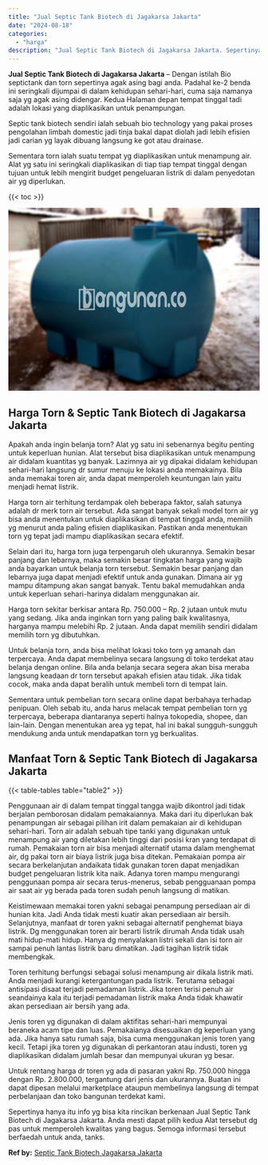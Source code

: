 ```yaml
---
title: "Jual Septic Tank Biotech di Jagakarsa Jakarta"
date: "2024-08-18"
categories: 
  - "harga"
description: "Jual Septic Tank Biotech di Jagakarsa Jakarta. Sepertinya hanya itu info yg bisa kita rincikan berkenaan Jual Septic Tank Biotech di Jagakarsa Jakarta. Anda..."
---
```


**Jual Septic Tank Biotech di Jagakarsa Jakarta** – Dengan istilah Bio septictank dan torn sepertinya agak asing bagi anda. Padahal ke-2 benda ini seringkali dijumpai di dalam kehidupan sehari-hari, cuma saja namanya saja yg agak asing didengar. Kedua Halaman depan tempat tinggal tadi adalah lokasi yang diaplikasikan untuk penampungan.

Septic tank biotech sendiri ialah sebuah bio technology yang pakai proses pengolahan limbah domestic jadi tinja bakal dapat diolah jadi lebih efisien jadi carian yg layak dibuang langsung ke got atau drainase.

Sementara torn ialah suatu tempat yg diaplikasikan untuk menampung air. Alat yg satu ini seringkali diaplikasikan di tiap tiap tempat tinggal dengan tujuan untuk lebih mengirit budget pengeluaran listrik di dalam penyedotan air yg diperlukan.

{{< toc >}}

![Jual Septic Tank Biotech di Jagakarsa Jakarta](/images/jual-bio-septictank-38.png)

## Harga Torn & Septic Tank Biotech di Jagakarsa Jakarta

Apakah anda ingin belanja torn? Alat yg satu ini sebenarnya begitu penting untuk keperluan hunian. Alat tersebut bisa diaplikasikan untuk menampung air didalam kuantitas yg banyak. Lazimnya air yg dipakai didalam kehidupan sehari-hari langsung dr sumur menuju ke lokasi anda memakainya. Bila anda memakai toren air, anda dapat memperoleh keuntungan lain yaitu menjadi hemat listrik.

Harga torn air terhitung terdampak oleh beberapa faktor, salah satunya adalah dr merk torn air tersebut. Ada sangat banyak sekali model torn air yg bisa anda menentukan untuk diaplikasikan di tempat tinggal anda, memilih yg menurut anda paling efisien diaplikasikan. Pastikan anda menentukan torn yg tepat jadi mampu diaplikasikan secara efektif.

Selain dari itu, harga torn juga terpengaruh oleh ukurannya. Semakin besar panjang dan lebarnya, maka semakin besar tingkatan harga yang wajib anda bayarkan untuk belanja torn tersebut. Semakin besar panjang dan lebarnya juga dapat menjadi efektif untuk anda gunakan. Dimana air yg mampu ditampung akan sangat banyak. Tentu bakal memudahkan anda untuk keperluan sehari-harinya didalam menggunakan air.

Harga torn sekitar berkisar antara Rp. 750.000 – Rp. 2 jutaan untuk mutu yang sedang. Jika anda inginkan torn yang paling baik kwalitasnya, harganya mampu melebihi Rp. 2 jutaan. Anda dapat memilih sendiri didalam memilih torn yg dibutuhkan.

Untuk belanja torn, anda bisa melihat lokasi toko torn yg amanah dan terpercaya. Anda dapat membelinya secara langsung di toko terdekat atau belanja dengan online. Bila anda belanja secara segera akan bisa meraba langsung keadaan dr torn tersebut apakah efisien atau tidak. Jika tidak cocok, maka anda dapat beralih untuk membeli torn di tempat lain.

Sementara untuk pembelian torn secara online dapat berbahaya terhadap penipuan. Oleh sebab itu, anda harus melacak tempat pembelian torn yg terpercaya, beberapa diantaranya seperti halnya tokopedia, shopee, dan lain-lain. Dengan menentukan area yg tepat, hal ini bakal sungguh-sungguh mendukung anda untuk mendapatkan torn yg berkualitas.

## Manfaat Torn & Septic Tank Biotech di Jagakarsa Jakarta

{{< table-tables table="table2" >}}

Penggunaan air di dalam tempat tinggal tangga wajib dikontrol jadi tidak berjalan pemborosan didalam pemakaiannya. Maka dari itu diperlukan bak penampungan air sebagai pilihan irit dalam pemakaian air di kehidupan sehari-hari. Torn air adalah sebuah tipe tanki yang digunakan untuk menampung air yang diletakan lebih tinggi dari posisi kran yang terdapat di rumah. Pemakaian torn air bisa menjadi alternatif utama dalam menghemat air, dg pakai torn air biaya listrik juga bisa ditekan. Pemakaian pompa air secara berkelanjutan andaikata tidak gunakan toren dapat menjadikan budget pengeluaran listrik kita naik. Adanya toren mampu mengurangi penggunaan pompa air secara terus-menerus, sebab pengguanaan pompa air saat air yg berada pada toren sudah penuh langsung di matikan.

Keistimewaan memakai toren yakni sebagai penampung persediaan air di hunian kita. Jadi Anda tidak mesti kuatir akan persediaan air bersih. Selanjutnya, manfaat dr toren yakni sebagai alternatif penghemat biaya listrik. Dg menggunakan toren air berarti listrik dirumah Anda tidak usah mati hidup-mati hidup. Hanya dg menyalakan listri sekali dan isi torn air sampai penuh lantas listrik baru dimatikan. Jadi tagihan listrik tidak membengkak.

Toren terhitung berfungsi sebagai solusi menampung air dikala listrik mati. Anda menjadi kurangi ketergantungan pada listrik. Terutama sebagai antisipasi disaat terjadi pemadaman listrik. Jika toren terisi penuh air seandainya kala itu terjadi pemadaman listrik maka Anda tidak khawatir akan persediaan air bersih yang ada.

Jenis toren yg digunakan di dalam aktifitas sehari-hari mempunyai beraneka acam tipe dan luas. Pemakaianya disesuaikan dg keperluan yang ada. Jika hanya satu rumah saja, bisa cuma menggunakan jenis toren yang kecil. Tetapi jika toren yg digunakan di perkantoran atau industi, toren yg diaplikasikan didalam jumlah besar dan mempunyai ukuran yg besar.

Untuk rentang harga dr toren yg ada di pasaran yakni Rp. 750.000 hingga dengan Rp. 2.800.000, tergantung dari jenis dan ukurannya. Buatan ini dapat dipesan melalui marketplace ataupun membelinya langsung di tempat perbelanjaan dan toko bangunan terdekat kami.

Sepertinya hanya itu info yg bisa kita rincikan berkenaan Jual Septic Tank Biotech di Jagakarsa Jakarta. Anda mesti dapat pilih kedua Alat tersebut dg pas untuk memperoleh kwalitas yang bagus. Semoga informasi tersebut berfaedah untuk anda, tanks.

**Ref by:** [Septic Tank Biotech Jagakarsa Jakarta](https://id.wikipedia.org/wiki/Septic)
